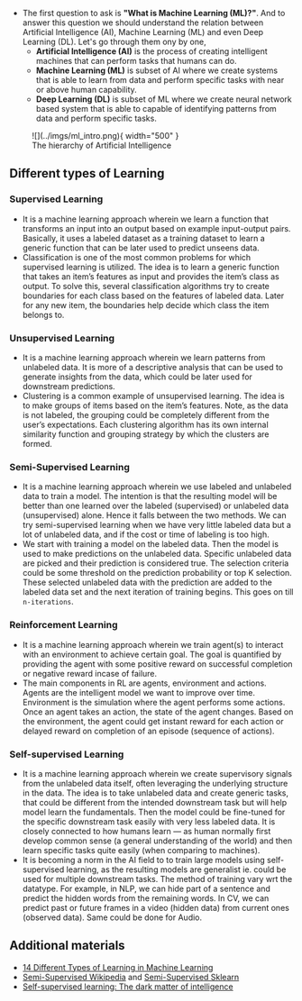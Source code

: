 - The first question to ask is **"What is Machine Learning (ML)?"**. And to answer this question we should understand the relation between Artificial Intelligence (AI), Machine Learning (ML) and even Deep Learning (DL). Let's go through them ony by one, 
  - **Artificial Intelligence (AI)** is the process of creating intelligent machines that can perform tasks that humans can do.
  - **Machine Learning (ML)** is subset of AI where we create systems that is able to learn from data and perform specific tasks with near or above human capability.
  - **Deep Learning (DL)** is subset of ML where we create neural network based system that is able to capable of identifying patterns from data and perform specific tasks.


<figure markdown> 
    ![](../imgs/ml_intro.png){ width="500" }
    <figcaption>The hierarchy of Artificial Intelligence</figcaption>
</figure>


## Different types of Learning

### Supervised Learning 

- It is a machine learning approach wherein we learn a function that transforms an input into an output based on example input-output pairs. Basically, it uses a labeled dataset as a training dataset to learn a generic function that can be later used to predict unseens data.
- Classification is one of the most common problems for which supervised learning is utilized. The idea is to learn a generic function that takes an item’s features as input and provides the item’s class as output.  To solve this, several classification algorithms try to create boundaries for each class based on the features of labeled data. Later for any new item, the boundaries help decide which class the item belongs to. 
  
### Unsupervised Learning 
- It is a machine learning approach wherein we learn patterns from unlabeled data. It is more of a descriptive analysis that can be used to generate insights from the data, which could be later used for downstream predictions. 
- Clustering is a common example of unsupervised learning. The idea is to make groups of items based on the item’s features. Note, as the data is not labeled, the grouping could be completely different from the user’s expectations. Each clustering algorithm has its own internal similarity function and grouping strategy by which the clusters are formed. 
  
### Semi-Supervised Learning

- It is a machine learning approach wherein we use labeled and unlabeled data to train a model. The intention is that the resulting model will be better than one learned over the labeled (supervised) or unlabeled data (unsupervised) alone. Hence it falls between the two methods. We can try semi-supervised learning when we have very little labeled data but a lot of unlabeled data, and if the cost or time of labeling is too high.
- We start with training a model on the labeled data. Then the model is used to make predictions on the unlabeled data. Specific unlabeled data are picked and their prediction is considered true. The selection criteria could be some threshold on the prediction probability or top K selection. These selected unlabeled data with the prediction are added to the labeled data set and the next iteration of training begins. This goes on till `n-iterations`.

### Reinforcement Learning

- It is a machine learning approach wherein we train agent(s) to interact with an environment to achieve certain goal. The goal is quantified by providing the agent with some positive reward on successful completion or negative reward incase of failure. 
- The main components in RL are agents, environment and actions. Agents are the intelligent model we want to improve over time. Environment is the simulation where the agent performs some actions. Once an agent takes an action, the state of the agent changes. Based on the environment, the agent could get instant reward for each action or delayed reward on completion of an episode (sequence of actions).

### Self-supervised Learning

- It is a machine learning approach wherein we create supervisory signals from the unlabeled data itself, often leveraging the underlying structure in the data. The idea is to take unlabeled data and create generic tasks, that could be different from the intended downstream task but will help model learn the fundamentals. Then the model could be   fine-tuned for the specific downstream task easily with very less labeled data. It is closely connected to how humans learn — as human normally first develop common sense (a general understanding of the world) and then learn specific tasks quite easily (when comparing to machines). 
- It is becoming a norm in the AI field to to train large models using self-supervised learning, as the resulting models are generalist ie. could be used for multiple downstream tasks. The method of training vary wrt the datatype. For example, in NLP, we can hide part of a sentence and predict the hidden words from the remaining words. In CV, we can predict past or future frames in a video (hidden data) from current ones (observed data). Same could be done for Audio.

## Additional materials

- [14 Different Types of Learning in Machine Learning](https://machinelearningmastery.com/types-of-learning-in-machine-learning/)
- [Semi-Supervised Wikipedia](https://en.wikipedia.org/wiki/Semi-supervised_learning) and [Semi-Supervised Sklearn](https://scikit-learn.org/stable/modules/semi_supervised.html)
- [Self-supervised learning: The dark matter of intelligence](https://ai.facebook.com/blog/self-supervised-learning-the-dark-matter-of-intelligence/)